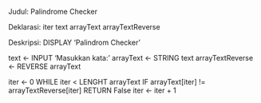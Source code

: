 Judul:
Palindrome Checker

Deklarasi:
iter
text
arrayText
arrayTextReverse

Deskripsi:
DISPLAY ‘Palindrom Checker’

text             <- INPUT ‘Masukkan kata:’
arrayText        <- STRING text
arrayTextReverse <- REVERSE arrayText

iter             <- 0
WHILE iter < LENGHT arrayText
  IF arrayText[iter] != arrayTextReverse[iter]
    RETURN False
  iter  <- iter + 1
